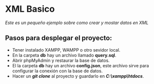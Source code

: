 # XML Basico
_Este es un pequeño ejemplo sobre como crear y mostar datos en XML_

## Pasos para desplegar el proyecto:

* Tener instalado XAMPP, WAMPP o otro sevidor local.
* En la carpeta __db__ hay un archivo llamado __query.sql__.
* Abrir phpMyAdmin y restaurar la base de datos.
* El la carpeta __db__ hay un archivo __config.json__, este archivo sirve para configurar la conexión con la base de datos.
* Hacer un __*git clone*__ al proyecto y guardarlo en __*C:\xampp\htdocs*__.
